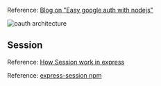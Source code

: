 Reference: [Blog on "Easy google auth with nodejs"](https://medium.com/@jackrobertscott/easy-google-auth-with-node-js-99ac40b97f4c)

![oauth architecture](https://i.ibb.co/NWSvs22/image-2023-08-26-153803850.png)

## Session
Reference: [How Session work in express](https://medium.com/@alysachan830/cookie-and-session-ii-how-session-works-in-express-session-7e08d102deb8)

Reference: [express-session npm](https://www.npmjs.com/package/express-session)
